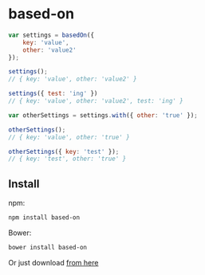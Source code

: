 # based-on

```javascript
var settings = basedOn({
    key: 'value',
    other: 'value2'
});

settings();
// { key: 'value', other: 'value2' }

settings({ test: 'ing' })
// { key: 'value', other: 'value2', test: 'ing' }

var otherSettings = settings.with({ other: 'true' });

otherSettings();
// { key: 'value', other: 'true' }

otherSettings({ key: 'test' });
// { key: 'test', other: 'true' }
```

## Install

npm:

```sh
npm install based-on
```

Bower:

```sh
bower install based-on
```

Or just download [from here](https://raw.github.com/kjbekkelund/based-on/master/index.js)
